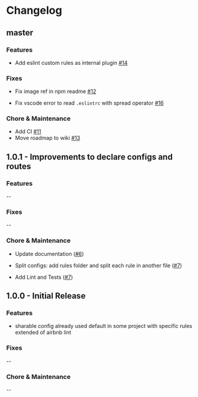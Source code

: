 # Changelog

## master

### Features

- Add eslint custom rules as internal plugin [#14](https://github.com/quintoandar/eslint-config-quintoandar/pull/14)

### Fixes

- Fix image ref in npm readme [#12](https://github.com/quintoandar/eslint-config-quintoandar/pull/12)

- Fix vscode error to read `.eslintrc` with spread operator [#16](https://github.com/quintoandar/eslint-config-quintoandar/pull/16)

### Chore & Maintenance

- Add CI [#11](https://github.com/quintoandar/eslint-config-quintoandar/pull/11)
- Move roadmap to wiki [#13](https://github.com/quintoandar/eslint-config-quintoandar/pull/13)

## 1.0.1 - Improvements to declare configs and routes

### Features

--

### Fixes

--

### Chore & Maintenance

- Update documentation ([#6](https://github.com/quintoandar/eslint-config-quintoandar/pull/6))

- Split configs: add rules folder and split each rule in another file ([#7](https://github.com/quintoandar/eslint-config-quintoandar/pull/7))

- Add Lint and Tests ([#7](https://github.com/quintoandar/eslint-config-quintoandar/pull/7))

## 1.0.0 - Initial Release

### Features

- sharable config already used default in some project with specific rules extended of airbnb lint

### Fixes

--

### Chore & Maintenance

--
